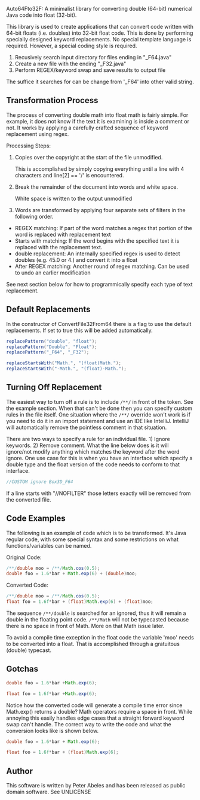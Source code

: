 Auto64Fto32F:  A minimalist library for converting double (64-bit) numerical Java code into float (32-bit).

This library is used to create applications that can convert code written with 64-bit floats (i.e. doubles) into 32-bit float code.  This is done by performing specially designed keyword replacements.  No special template language is required.  However, a special coding style is required.

1) Recusively search input directory for files ending in "_F64.java"
2) Create a new file with the ending "_F32.java"
3) Perform REGEX/keyword swap and save results to output file

The suffice it searches for can be change from '_F64' into other valid string.

## Transformation Process

The process of converting double math into float math is fairly simple.  For example, it does not know if the text it is examining is inside a comment or not.  It works by applying a carefully crafted sequence of keyword replacement using regex.

Processing Steps:

1. Copies over the copyright at the start of the file unmodified.

   This is accomplished by simply copying everything until a line with 4 characters and line[2] == '/' is encountered.
   
2. Break the remainder of the document into words and white space.

   White space is written to the output unmodified
   
3. Words are transformed by applying four separate sets of filters in the following order.
  * REGEX matching:  If part of the word matches a regex that portion of the word is replaced with replacement text
  * Starts with matching:  If the word begins with the specified text it is replaced with the replacement text.
  * double replacement: An internally specified regex is used to detect doubles (e.g. 45.0 or 4.) and convert it into a float
  * After REGEX matching: Another round of regex matching.  Can be used to undo an earlier modification

See next section below for how to programmically specify each type of text replacement.

## Default Replacements

In the constructor of ConvertFile32From64 there is a flag to use the default replacements.  If set to true this will be added automatically.

```java
replacePattern("double", "float");
replacePattern("Double", "Float");
replacePattern("_F64", "_F32");

replaceStartsWith("Math.", "(float)Math.");
replaceStartsWith("-Math.", "(float)-Math.");
```

## Turning Off Replacement

The easiest way to turn off a rule is to include ```/**/``` in front of the token. See the example section. When that
can't be done then you can specify custom rules in the file itself. One situation where the ```/**/``` override
won't work is if you need to do it in an import statement and use an IDE like IntelliJ. IntelliJ will
automatically remove the pointless comment in that situation.

There are two ways to specify a rule for an individual file. 1) Ignore keywords. 
2) Remove comment. What the line below does is it will ignore/not modify anything which matches the keyword after the word ignore.
One use case for this is when you have an interface which specify a double type and the float version of the code
needs to conform to that interface.
```java
//CUSTOM ignore Box3D_F64
```

If a line starts with "//NOFILTER" those letters exactly will be removed from the converted file.

## Code Examples

The following is an example of code which is to be transformed.  It's Java regular code, with some special syntax
and some restrictions on what functions/variables can be named.

Original Code:
```java
/**/double moo = /**/Math.cos(0.5);
double foo = 1.6*bar + Math.exp(6) + (double)moo;
```
Converted Code:
```java
/**/double moo = /**/Math.cos(0.5);
float foo = 1.6f*bar + (float)Math.exp(6) + (float)moo;
```

The sequence ```/**/double``` is searched for an ignored, thus it will remain a double in the floating point code.  ```/**/Math``` will not be typecasted because there is no space in front of Math.  More on that Math issue later.  

To avoid a compile time exception in the float code the variable 'moo' needs to be converted into a float. That is accomplished through a gratuitous (double) typecast.


## Gotchas
```java
double foo = 1.6*bar +Math.exp(6);
```
```java
float foo = 1.6f*bar +Math.exp(6);
```
Notice how the converted code will generate a compile time error since Math.exp() returns a double?  Math operators require a space in front.  While annoying this easily handles edge cases that a straight forward keyword swap can't handle.
The correct way to write the code and what the conversion looks like is shown below.
```java
double foo = 1.6*bar + Math.exp(6);
```
```java
float foo = 1.6f*bar + (float)Math.exp(6);
```

## Author

This software is written by Peter Abeles and has been released as public domain software.  See UNLICENSE